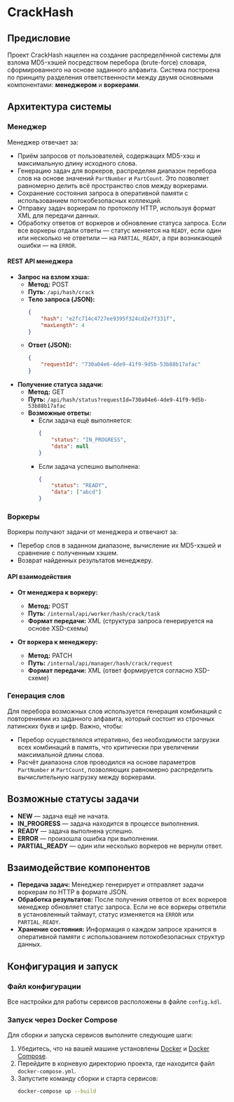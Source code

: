 # CrackHash

## Предисловие
Проект CrackHash нацелен на создание распределённой системы для взлома MD5-хэшей посредством перебора (brute-force) словаря, сформированного на основе заданного алфавита. Система построена по принципу разделения ответственности между двумя основными компонентами: **менеджером** и **воркерами**.

## Архитектура системы

### Менеджер
Менеджер отвечает за:
- Приём запросов от пользователей, содержащих MD5-хэш и максимальную длину исходного слова.
- Генерацию задач для воркеров, распределяя диапазон перебора слов на основе значений `PartNumber` и `PartCount`. Это позволяет равномерно делить всё пространство слов между воркерами.
- Сохранение состояния запроса в оперативной памяти с использованием потокобезопасных коллекций.
- Отправку задач воркерам по протоколу HTTP, используя формат XML для передачи данных.
- Обработку ответов от воркеров и обновление статуса запроса. Если все воркеры отдали ответы — статус меняется на `READY`, если один или несколько не ответили — на `PARTIAL_READY`, а при возникающей ошибки — на `ERROR`.

#### REST API менеджера
- **Запрос на взлом хэша:**
    - **Метод:** POST
    - **Путь:** `/api/hash/crack`
    - **Тело запроса (JSON):**
      ```json
      {
          "hash": "e2fc714c4727ee9395f324cd2e7f331f",
          "maxLength": 4
      }
      ```
    - **Ответ (JSON):**
      ```json
      {
          "requestId": "730a04e6-4de9-41f9-9d5b-53b88b17afac"
      }
      ```
- **Получение статуса задачи:**
    - **Метод:** GET
    - **Путь:** `/api/hash/status?requestId=730a04e6-4de9-41f9-9d5b-53b88b17afac`
    - **Возможные ответы:**
        - Если задача ещё выполняется:
          ```json
          {
              "status": "IN_PROGRESS",
              "data": null
          }
          ```
        - Если задача успешно выполнена:
          ```json
          {
              "status": "READY",
              "data": ["abcd"]
          }
          ```

### Воркеры
Воркеры получают задачи от менеджера и отвечают за:
- Перебор слов в заданном диапазоне, вычисление их MD5-хэшей и сравнение с полученным хэшем.
- Возврат найденных результатов менеджеру.

#### API взаимодействия
- **От менеджера к воркеру:**
    - **Метод:** POST
    - **Путь:** `/internal/api/worker/hash/crack/task`
    - **Формат передачи:** XML (структура запроса генерируется на основе XSD-схемы)

- **От воркера к менеджеру:**
    - **Метод:** PATCH
    - **Путь:** `/internal/api/manager/hash/crack/request`
    - **Формат передачи:** XML (ответ формируется согласно XSD-схеме)

### Генерация слов
Для перебора возможных слов используется генерация комбинаций с повторениями из заданного алфавита, который состоит из строчных латинских букв и цифр. Важно, чтобы:
- Перебор осуществлялся итеративно, без необходимости загрузки всех комбинаций в память, что критически при увеличении максимальной длины слова.
- Расчёт диапазона слов проводился на основе параметров `PartNumber` и `PartCount`, позволяющих равномерно распределить вычислительную нагрузку между воркерами.

## Возможные статусы задачи
- **NEW** — задача ещё не начата.
- **IN_PROGRESS** — задача находится в процессе выполнения.
- **READY** — задача выполнена успешно.
- **ERROR** — произошла ошибка при выполнении.
- **PARTIAL_READY** — один или несколько воркеров не вернули ответ.

## Взаимодействие компонентов
- **Передача задач:** Менеджер генерирует и отправляет задачи воркерам по HTTP в формате JSON.
- **Обработка результатов:** После получения ответов от всех воркеров менеджер обновляет статус запроса. Если не все воркеры ответили в установленный таймаут, статус изменяется на `ERROR` или `PARTIAL_READY`.
- **Хранение состояния:** Информация о каждом запросе хранится в оперативной памяти с использованием потокобезопасных структур данных.

## Конфигурация и запуск

### Файл конфигурации
Все настройки для работы сервисов расположены в файле `config.kdl`.

### Запуск через Docker Compose
Для сборки и запуска сервисов выполните следующие шаги:
1. Убедитесь, что на вашей машине установлены [Docker](https://www.docker.com/) и [Docker Compose](https://docs.docker.com/compose/).
2. Перейдите в корневую директорию проекта, где находится файл `docker-compose.yml`.
3. Запустите команду сборки и старта сервисов:
   ```bash
   docker-compose up --build